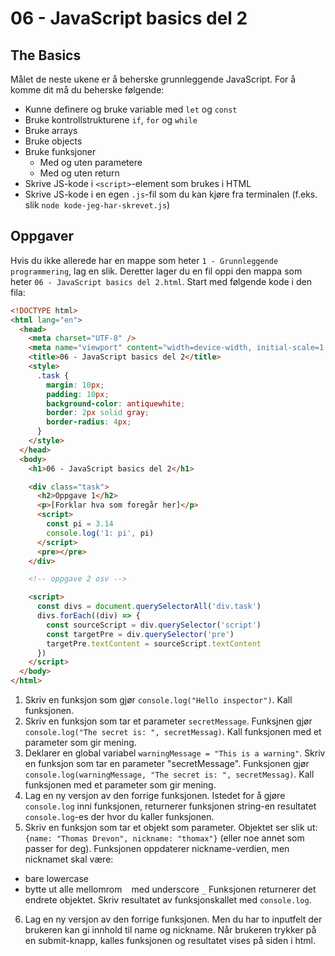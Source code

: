 # 06 - JavaScript basics del 2

## The Basics

Målet de neste ukene er å beherske grunnleggende JavaScript. For å komme dit må du beherske følgende:

- Kunne definere og bruke variable med `let` og `const`
- Bruke kontrollstrukturene `if`, `for` og `while`
- Bruke arrays
- Bruke objects
- Bruke funksjoner
  - Med og uten parametere
  - Med og uten return
- Skrive JS-kode i `<script>`-element som brukes i HTML
- Skrive JS-kode i en egen `.js`-fil som du kan kjøre fra terminalen (f.eks. slik `node kode-jeg-har-skrevet.js`)

## Oppgaver

Hvis du ikke allerede har en mappe som heter `1 - Grunnleggende programmering`, lag en slik. Deretter lager du en fil oppi den mappa som heter `06 - JavaScript basics del 2.html`. Start med følgende kode i den fila:

```html
<!DOCTYPE html>
<html lang="en">
  <head>
    <meta charset="UTF-8" />
    <meta name="viewport" content="width=device-width, initial-scale=1.0" />
    <title>06 - JavaScript basics del 2</title>
    <style>
      .task {
        margin: 10px;
        padding: 10px;
        background-color: antiquewhite;
        border: 2px solid gray;
        border-radius: 4px;
      }
    </style>
  </head>
  <body>
    <h1>06 - JavaScript basics del 2</h1>

    <div class="task">
      <h2>Oppgave 1</h2>
      <p>[Forklar hva som foregår her]</p>
      <script>
        const pi = 3.14
        console.log('1: pi', pi)
      </script>
      <pre></pre>
    </div>

    <!-- oppgave 2 osv -->

    <script>
      const divs = document.querySelectorAll('div.task')
      divs.forEach((div) => {
        const sourceScript = div.querySelector('script')
        const targetPre = div.querySelector('pre')
        targetPre.textContent = sourceScript.textContent
      })
    </script>
  </body>
</html>
```

1. Skriv en funksjon som gjør `console.log("Hello inspector")`. Kall funksjonen.
2. Skriv en funksjon som tar et parameter `secretMessage`. Funksjnen gjør `console.log("The secret is: ", secretMessag)`. Kall funksjonen med et parameter som gir mening.
3. Deklarer en global variabel `warningMessage = "This is a warning"`. Skriv en funksjon som tar en parameter "secretMessage". Funksjonen gjør `console.log(warningMessage, "The secret is: ", secretMessag)`. Kall funksjonen med et parameter som gir mening.
4. Lag en ny versjon av den forrige funksjonen. Istedet for å gjøre `console.log` inni funksjonen, returnerer funksjonen string-en resultatet `console.log`-es der hvor du kaller funksjonen.
5. Skriv en funksjon som tar et objekt som parameter. Objektet ser slik ut: `{name: "Thomas Drevon", nickname: "thomax"}` (eller noe annet som passer for deg). Funksjonen oppdaterer nickname-verdien, men nicknamet skal være:

- bare lowercase
- bytte ut alle mellomrom ` ` med underscore `_`
  Funksjonen returnerer det endrete objektet. Skriv resultatet av funksjonskallet med `console.log`.

6. Lag en ny versjon av den forrige funksjonen. Men du har to inputfelt der brukeren kan gi innhold til name og nickname. Når brukeren trykker på en submit-knapp, kalles funksjonen og resultatet vises på siden i html.

